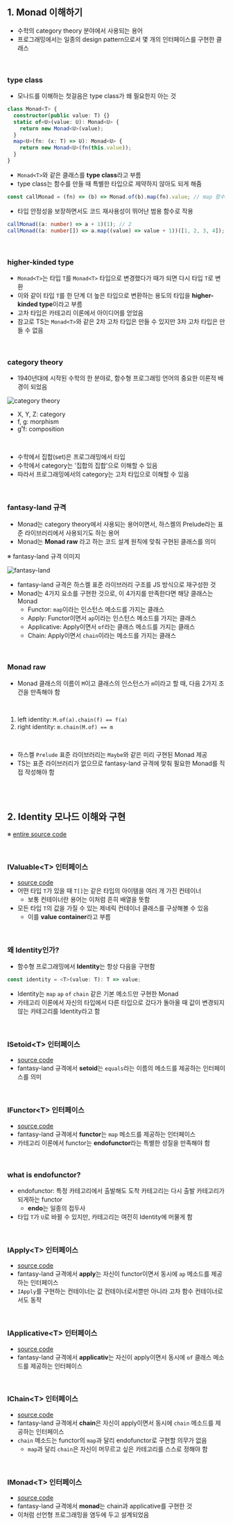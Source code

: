 ## 1. Monad 이해하기

- 수학의 category theory 분야에서 사용되는 용어
- 프로그래밍에서는 일종의 design pattern으로서 몇 개의 인터페이스를 구현한 클래스

<br>

### type class

- 모나드를 이해하는 첫걸음은 type class가 왜 필요한지 아는 것

```ts
class Monad<T> {
  constructor(public value: T) {}
  static of<U>(value: U): Monad<U> {
    return new Monad<U>(value);
  }
  map<U>(fn: (x: T) => U): Monad<U> {
    return new Monad<U>(fn(this.value));
  }
}
```

- `Monad<T>`와 같은 클래스를 **type class**라고 부름
- type class는 함수를 만들 때 특별한 타입으로 제약하지 않아도 되게 해줌

```ts
const callMonad = (fn) => (b) => Monad.of(b).map(fn).value; // map 함수를 적용할 수 있다는 것이 이미 보장되어 있음
```

- 타입 안정성을 보장하면서도 코드 재사용성이 뛰어난 범용 함수로 작용

```ts
callMonad((a: number) => a + 1)(1); // 2
callMonad((a: number[]) => a.map((value) => value + 1))([1, 2, 3, 4]); // [2, 3, 4, 5]
```

<br>

### higher-kinded type

- `Monad<T>`는 타입 `T`를 `Monad<T>` 타입으로 변경했다가 때가 되면 다시 타입 `T`로 변환
- 이와 같이 타입 `T`를 한 단계 더 높은 타입으로 변환하는 용도의 타입을 **higher-kinded type**이라고 부름
- 고차 타입은 카테고리 이론에서 아이디어를 얻었음
- 참고로 TS는 `Monad<T>`와 같은 2차 고차 타입은 만들 수 있지만 3차 고차 타입은 만들 수 없음

<br>

### category theory

- 1940년대에 시작된 수학의 한 분야로, 함수형 프로그래밍 언어의 중요한 이론적 배경이 되었음

![category theory](https://user-images.githubusercontent.com/75058239/193435539-1217ed05-5ed7-4bc7-b320-a593b04e6ef7.png)

- X, Y, Z: category
- f, g: morphism
- g˚f: composition

<br>

- 수학에서 집합(set)은 프로그래밍에서 타입
- 수학에서 category는 '집합의 집합'으로 이해할 수 있음
- 따라서 프로그래밍에서의 category는 고차 타입으로 이해할 수 있음

<br>

### fantasy-land 규격

- Monad는 category theory에서 사용되는 용어이면서, 하스켈의 Prelude라는 표준 라이브러리에서 사용되기도 하는 용어
- Monad는 **Monad raw** 라고 하는 코드 설계 원칙에 맞춰 구현된 클래스를 의미

※ fantasy-land 규격 이미지

![fantasy-land](https://user-images.githubusercontent.com/75058239/193435548-502fbf09-b89d-4ffb-bc67-3beb059e4abb.png)

- fantasy-land 규격은 하스켈 표준 라이브러리 구조를 JS 방식으로 재구성한 것
- Monad는 4가지 요소를 구현한 것으로, 이 4가지를 만족한다면 해당 클래스는 Monad
  - Functor: `map`이라는 인스턴스 메소드를 가지는 클래스
  - Apply: Functor이면서 `ap`이라는 인스턴스 메소드를 가지는 클래스
  - Applicative: Apply이면서 `of`라는 클래스 메소드를 가지는 클래스
  - Chain: Apply이면서 `chain`이라는 메소드를 가지는 클래스

<br>

### Monad raw

- Monad 클래스의 이름이 `M`이고 클래스의 인스턴스가 `m`이라고 할 때, 다음 2가지 조건을 만족해야 함

<br>

1. left identity: `M.of(a).chain(f) == f(a)`
2. right identity: `m.chain(M.of) == m`

<br>

- 하스켈 `Prelude` 표준 라이브러리는 `Maybe`와 같은 미리 구현된 Monad 제공
- TS는 표준 라이브러리가 없으므로 fantasy-land 규격에 맞춰 필요한 Monad를 직접 작성해야 함

<br>
<br>

## 2. Identity 모나드 이해와 구현

※ [entire source code](https://github.com/nmin11/TIL/tree/main/JavaScript/TypeScript/Do%20it!%20TypeScript/monad/identity-monad)

<br>

### IValuable\<T> 인터페이스

- [source code](https://github.com/nmin11/TIL/blob/main/JavaScript/TypeScript/Do%20it!%20TypeScript/monad/identity-monad/interfaces/IValuable.ts)
- 어떤 타입 `T`가 있을 때 `T[]`는 같은 타입의 아이템을 여러 개 가진 컨테이너
  - 보통 컨테이너란 용어는 이처럼 흔히 배열을 뜻함
- 모든 타입 `T`의 값을 가질 수 있는 제네릭 컨테이너 클래스를 구상해볼 수 있음
  - 이를 **value container**라고 부름

<br>

### 왜 Identity인가?

- 함수형 프로그래밍에서 **Identity**는 항상 다음을 구현함

```ts
const identity = <T>(value: T): T => value;
```

- Identity는 `map` `ap` `of` `chain` 같은 기본 메소드만 구현한 Monad
- 카테고리 이론에서 자신의 타입에서 다른 타입으로 갔다가 돌아올 때 값이 변경되지 않는 카테고리를 Identity라고 함

<br>

### ISetoid\<T> 인터페이스

- [source code](https://github.com/nmin11/TIL/blob/main/JavaScript/TypeScript/Do%20it!%20TypeScript/monad/identity-monad/interfaces/ISetoid.ts)
- fantasy-land 규격에서 **setoid**는 `equals`라는 이름의 메소드를 제공하는 인터페이스를 의미

<br>

### IFunctor\<T> 인터페이스

- [source code](https://github.com/nmin11/TIL/blob/main/JavaScript/TypeScript/Do%20it!%20TypeScript/monad/identity-monad/interfaces/IFunctor.ts)
- fantasy-land 규격에서 **functor**는 `map` 메소드를 제공하는 인터페이스
- 카테고리 이론에서 functor는 **endofunctor**라는 특별한 성질을 만족해야 함

<br>

### what is endofunctor?

- endofunctor: 특정 카테고리에서 출발해도 도착 카테고리는 다시 출발 카테고리가 되게하는 functor
  - **endo**는 일종의 접두사
- 타입 `T`가 `U`로 바뀔 수 있지만, 카테고리는 여전히 Identity에 머물게 함

<br>

### IApply\<T> 인터페이스

- [source code](https://github.com/nmin11/TIL/blob/main/JavaScript/TypeScript/Do%20it!%20TypeScript/monad/identity-monad/interfaces/IApply.ts)
- fantasy-land 규격에서 **apply**는 자신이 functor이면서 동시에 `ap` 메소드를 제공하는 인터페이스
- `IApply`를 구현하는 컨테이너는 값 컨테이너로서뿐만 아니라 고차 함수 컨테이너로서도 동작

<br>

### IApplicative\<T> 인터페이스

- [source code](https://github.com/nmin11/TIL/blob/main/JavaScript/TypeScript/Do%20it!%20TypeScript/monad/identity-monad/interfaces/IApplicative.ts)
- fantasy-land 규격에서 **applicativ**는 자신이 apply이면서 동시에 `of` 클래스 메소드를 제공하는 인터페이스

<br>

### IChain\<T> 인터페이스

- [source code](https://github.com/nmin11/TIL/blob/main/JavaScript/TypeScript/Do%20it!%20TypeScript/monad/identity-monad/interfaces/IChain.ts)
- fantasy-land 규격에서 **chain**은 자신이 apply이면서 동시에 `chain` 메소드를 제공하는 인터페이스
- `chain` 메소드는 functor의 `map`과 달리 endofunctor로 구현할 의무가 없음
  - `map`과 달리 `chain`은 자신이 머무르고 싶은 카테고리를 스스로 정해야 함

<br>

### IMonad\<T> 인터페이스

- [source code](https://github.com/nmin11/TIL/blob/main/JavaScript/TypeScript/Do%20it!%20TypeScript/monad/identity-monad/interfaces/IMonad.ts)
- fantasy-land 규격에서 **monad**는 chain과 applicative를 구현한 것
- 이처럼 선언형 프로그래밍을 염두에 두고 설계되었음
